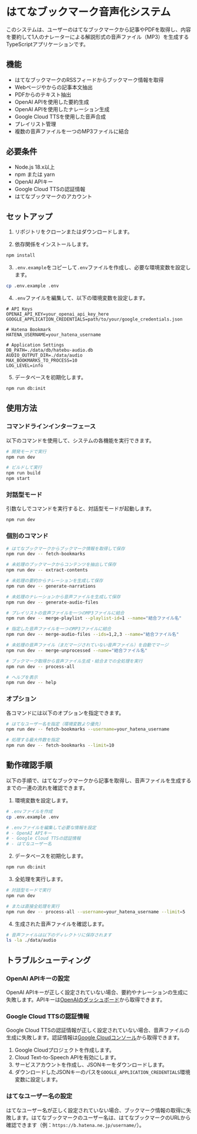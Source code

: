 # はてなブックマーク音声化システム

このシステムは、ユーザーのはてなブックマークから記事やPDFを取得し、内容を要約して1人のナレーターによる解説形式の音声ファイル（MP3）を生成するTypeScriptアプリケーションです。

## 機能

- はてなブックマークのRSSフィードからブックマーク情報を取得
- Webページやからの記事本文抽出
- PDFからのテキスト抽出
- OpenAI APIを使用した要約生成
- OpenAI APIを使用したナレーション生成
- Google Cloud TTSを使用した音声合成
- プレイリスト管理
- 複数の音声ファイルを一つのMP3ファイルに結合

## 必要条件

- Node.js 18.x以上
- npm または yarn
- OpenAI APIキー
- Google Cloud TTSの認証情報
- はてなブックマークのアカウント

## セットアップ

1. リポジトリをクローンまたはダウンロードします。

2. 依存関係をインストールします。

```bash
npm install
```

3. `.env.example`をコピーして`.env`ファイルを作成し、必要な環境変数を設定します。

```bash
cp .env.example .env
```

4. `.env`ファイルを編集して、以下の環境変数を設定します。

```
# API Keys
OPENAI_API_KEY=your_openai_api_key_here
GOOGLE_APPLICATION_CREDENTIALS=path/to/your/google_credentials.json

# Hatena Bookmark
HATENA_USERNAME=your_hatena_username

# Application Settings
DB_PATH=./data/db/hatebu-audio.db
AUDIO_OUTPUT_DIR=./data/audio
MAX_BOOKMARKS_TO_PROCESS=10
LOG_LEVEL=info
```

5. データベースを初期化します。

```bash
npm run db:init
```

## 使用方法

### コマンドラインインターフェース

以下のコマンドを使用して、システムの各機能を実行できます。

```bash
# 開発モードで実行
npm run dev

# ビルドして実行
npm run build
npm start
```

### 対話型モード

引数なしでコマンドを実行すると、対話型モードが起動します。

```bash
npm run dev
```

### 個別のコマンド

```bash
# はてなブックマークからブックマーク情報を取得して保存
npm run dev -- fetch-bookmarks

# 未処理のブックマークからコンテンツを抽出して保存
npm run dev -- extract-contents

# 未処理の要約からナレーションを生成して保存
npm run dev -- generate-narrations

# 未処理のナレーションから音声ファイルを生成して保存
npm run dev -- generate-audio-files

# プレイリストの音声ファイルを一つのMP3ファイルに結合
npm run dev -- merge-playlist --playlist-id=1 --name="結合ファイル名"

# 指定した音声ファイルを一つのMP3ファイルに結合
npm run dev -- merge-audio-files --ids=1,2,3 --name="結合ファイル名"

# 未処理の音声ファイル（まだマージされていない音声ファイル）を自動でマージ
npm run dev -- merge-unprocessed --name="結合ファイル名"

# ブックマーク取得から音声ファイル生成・結合までの全処理を実行
npm run dev -- process-all

# ヘルプを表示
npm run dev -- help
```

### オプション

各コマンドには以下のオプションを指定できます。

```bash
# はてなユーザー名を指定（環境変数より優先）
npm run dev -- fetch-bookmarks --username=your_hatena_username

# 処理する最大件数を指定
npm run dev -- fetch-bookmarks --limit=10
```

## 動作確認手順

以下の手順で、はてなブックマークから記事を取得し、音声ファイルを生成するまでの一連の流れを確認できます。

1. 環境変数を設定します。

```bash
# .envファイルを作成
cp .env.example .env

# .envファイルを編集して必要な情報を設定
# - OpenAI APIキー
# - Google Cloud TTSの認証情報
# - はてなユーザー名
```

2. データベースを初期化します。

```bash
npm run db:init
```

3. 全処理を実行します。

```bash
# 対話型モードで実行
npm run dev

# または直接全処理を実行
npm run dev -- process-all --username=your_hatena_username --limit=5
```

4. 生成された音声ファイルを確認します。

```bash
# 音声ファイルは以下のディレクトリに保存されます
ls -la ./data/audio
```

## トラブルシューティング

### OpenAI APIキーの設定

OpenAI APIキーが正しく設定されていない場合、要約やナレーションの生成に失敗します。APIキーは[OpenAIのダッシュボード](https://platform.openai.com/account/api-keys)から取得できます。

### Google Cloud TTSの認証情報

Google Cloud TTSの認証情報が正しく設定されていない場合、音声ファイルの生成に失敗します。認証情報は[Google Cloudコンソール](https://console.cloud.google.com/)から取得できます。

1. Google Cloudプロジェクトを作成します。
2. Cloud Text-to-Speech APIを有効にします。
3. サービスアカウントを作成し、JSONキーをダウンロードします。
4. ダウンロードしたJSONキーのパスを`GOOGLE_APPLICATION_CREDENTIALS`環境変数に設定します。

### はてなユーザー名の設定

はてなユーザー名が正しく設定されていない場合、ブックマーク情報の取得に失敗します。はてなブックマークのユーザー名は、はてなブックマークのURLから確認できます（例：`https://b.hatena.ne.jp/username/`）。
